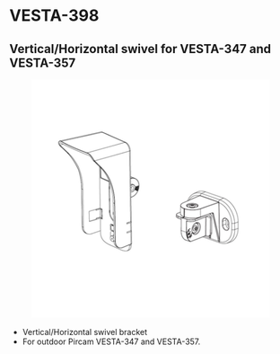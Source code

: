 # VESTA-398

## Vertical/Horizontal swivel for VESTA-347 and VESTA-357

<figure><img src=".gitbook/assets/image (2) (1) (1) (1).png" alt=""><figcaption></figcaption></figure>

* Vertical/Horizontal swivel bracket
* For outdoor Pircam VESTA-347 and VESTA-357.
